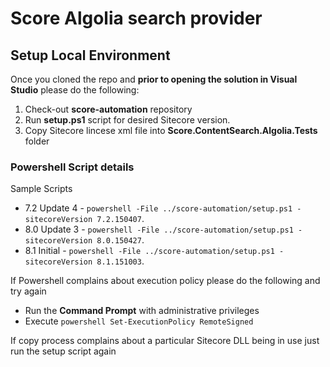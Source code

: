 # Score Algolia search provider

## Setup Local Environment

Once you cloned the repo and **prior to opening the solution in Visual Studio** please do the following:

1. Check-out **score-automation** repository
2. Run **setup.ps1** script for desired Sitecore version. 
3. Copy Sitecore lincese xml file into **Score.ContentSearch.Algolia.Tests** folder

### Powershell Script details

Sample Scripts

* 7.2 Update 4 -  `powershell -File ../score-automation/setup.ps1 -sitecoreVersion 7.2.150407`.
* 8.0 Update 3 -  `powershell -File ../score-automation/setup.ps1 -sitecoreVersion 8.0.150427`.
* 8.1 Initial  -  `powershell -File ../score-automation/setup.ps1 -sitecoreVersion 8.1.151003`. 

If Powershell complains about execution policy please do the following and try again

* Run the **Command Prompt** with administrative privileges
* Execute `powershell Set-ExecutionPolicy RemoteSigned`

If copy process complains about a particular Sitecore DLL being in use just run the setup script again
                                                                  


